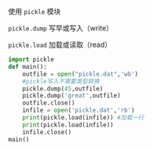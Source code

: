 使用 `pickle` 模块

`pickle.dump` 写早或写入（write）

`pickle.load` 加载或读取（read）

```python
import pickle
def main():
    outfile = open("pickle.dat",'wb')
    #pickle写入不需要类型转换
    pickle.dump(45,outfile)
    pickle.dump('great',outfile)
    outfile.close()
    infile = open('pickle.dat','rb')
    print(pickle.load(infile)) #加载一行
    print(pickle.load(infile))
    infile.close()
main()
```

